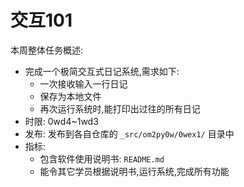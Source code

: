 # 交互101

本周整体任务概述:

* 完成一个极简交互式日记系统,需求如下:
    * 一次接收输入一行日记
    * 保存为本地文件
    * 再次运行系统时,能打印出过往的所有日记
* 时限: 0wd4~1wd3
* 发布: 发布到各自仓库的 `_src/om2py0w/0wex1/` 目录中
* 指标:
    * 包含软件使用说明书: `README.md`
    * 能令其它学员根据说明书,运行系统,完成所有功能
